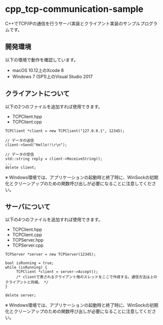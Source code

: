 # cpp_tcp-communication-sample

C++でTCP/IPの通信を行うサーバ実装とクライアント実装のサンプルプログラムです。


## 開発環境
以下の環境で動作を確認しています。
- macOS 10.12上のXcode 8
- Windows 7 (SP1)上のVisual Studio 2017

## クライアントについて
以下の2つのファイルを追加すれば使用できます。
- TCPClient.hpp
- TCPClient.cpp

```
TCPClient *client = new TCPClient("127.0.0.1", 12345);

// データの送信
client->Send("Hello!!\r\n");

// データの受信
std::string reply = client->ReceiveString();
...        
delete client;
```

※ Windows環境では、アプリケーションの起動時と終了時に、WinSockの初期化とクリーンアップのための関数呼び出しが必要になることに注意してください。

## サーバについて
以下の4つのファイルを追加すれば使用できます。
- TCPClient.hpp
- TCPClient.cpp
- TCPServer.hpp
- TCPServer.cpp

```
TCPServer *server = new TCPServer(12345);
        
bool isRunning = true;
while (isRunning) {
     TCPClient *client = server->Accept();
     /* clientで表されるクライアント用のスレッドをここで作成する。通信方法は上のクライアントと同様。 */
}

delete server;
```

※ Windows環境では、アプリケーションの起動時と終了時に、WinSockの初期化とクリーンアップのための関数呼び出しが必要になることに注意してください。
